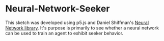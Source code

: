 # Neural-Network-Seeker

This sketch was developed using p5.js and Daniel Shiffman's [Neural Network library](https://www.youtube.com/watch?v=XJ7HLz9VYz0). It's purpose is primarily to see whether a neural network can be used to train an agent to exhibit seeker behavior. 
